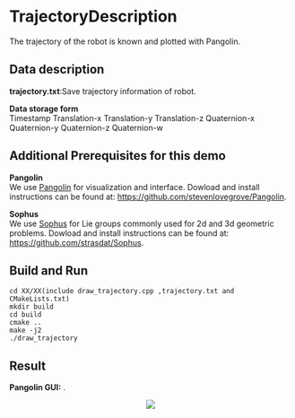 # TrajectoryDescription
The trajectory of the robot is known and plotted with Pangolin.

## Data description
**trajectory.txt**:Save trajectory information of robot.

**Data storage form**  
Timestamp Translation-x Translation-y Translation-z Quaternion-x Quaternion-y Quaternion-z Quaternion-w

## Additional Prerequisites for this demo
**Pangolin**  
We use [Pangolin](https://github.com/stevenlovegrove/Pangolin) for visualization and interface. 
Dowload and install instructions can be found at: https://github.com/stevenlovegrove/Pangolin.

**Sophus**  
We use [Sophus](https://github.com/strasdat/Sophus) for Lie groups commonly used for 2d and 3d geometric problems. 
Dowload and install instructions can be found at: https://github.com/strasdat/Sophus.

## Build and Run
```
cd XX/XX(include draw_trajectory.cpp ,trajectory.txt and CMakeLists.txt)  
mkdir build  
cd build  
cmake ..  
make -j2  
./draw_trajectory
```

## Result
**Pangolin GUI:** .  
<div align=center>  
  
![](https://github.com/TianQi-777/TrajectoryDrawing/blob/master/Images/trajectory.png)
</div>

